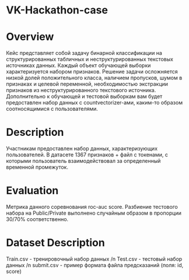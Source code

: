 # VK-Hackathon-case

# Overview
Кейс представляет собой задачу бинарной классификации на структурированных табличных и неструктурированных текстовых источниках данных. Каждый объект обучающей выборки характеризуется набором признаков.
Решение задачи осложняется низкой долей положительного класса, наличием пропусков, шумом в признаках и целевой переменной, необходимостью экстракции признаков из неструктурированного текстового источника.
Дополнительно к обучающей и тестовой выборкам вам будет предоставлен набор данных с countvectorizer-ами, каким-то образом соотносящимися с пользователями.

# Description
Участникам предоставлен набор данных, характеризующих пользователей. В датасете 1367 признаков + файл с токенами, с которыми пользователь взаимодействовал за определенный временной промежуток.

# Evaluation
Метрика данного соревнования roc-auc score. Разбиение тестового набора на Public/Private выполнено случайным образом в пропорции 30/70% соответственно.

# Dataset Description
Train.csv - тренировочный набор данных /n
Test.csv - тестовый набор данных /n
submit.csv - пример формата файла предсказаний (поля: id, score)
